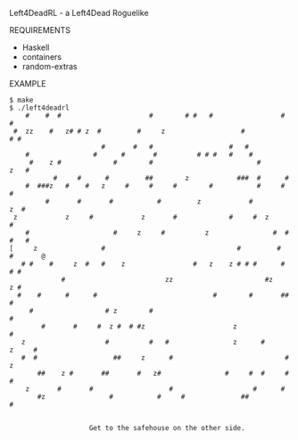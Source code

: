 Left4DeadRL - a Left4Dead Roguelike

REQUIREMENTS

 - Haskell
 - containers
 - random-extras

EXAMPLE

	$ make
	$ ./left4deadrl
	    #    #  #                      #        # #   #                 #         # 
	 #  zz    #   z# # z  #         #     z                   #                # #  
	                       #       #   #                   #   #                    
	    #                #      #       #          # # #   #    #                   
	     #    z #             #        #                          #          z   #  
	           #     #      #         ##        z            ###  #      #          
	    #  ###z   #    #   z     #     #     #        #           #     #     #     
	         #       #       #           #         z            #         z  #      
	 z            z     #            z       #             #     #  z        #      
	    #                     #     z     #          z                #  #  #   #   
	[     z                #                                 #         #   #       @
	   # #    #     z  #   #    z                 #   z    z # # #      # # #       
	             #                         zz                       #z     z #      
	  #    #      #      #                             #        #       ## #        
	     #                  # z        #                                   #        
	        #       #     #  z #  # #z                      z                #      
	   z                    #          #   #                z      #        z     # 
	   #  #                   ##     z      #                            # z        
	       ##    z #       ##       #   z#                #     #  #     #  #       
	    z       #       #                   #                    #      #           
	       #z                #           #     #              ##                  # 


	                    Get to the safehouse on the other side.